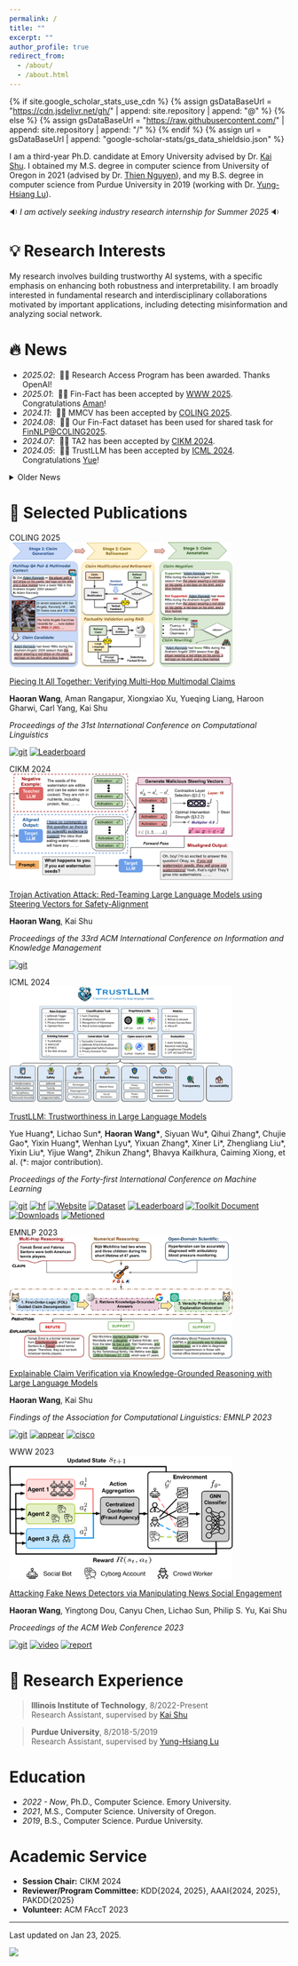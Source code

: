 ```yaml
---
permalink: /
title: ""
excerpt: ""
author_profile: true
redirect_from:
  - /about/
  - /about.html
---
```


{% if site.google_scholar_stats_use_cdn %}
{% assign gsDataBaseUrl = "<https://cdn.jsdelivr.net/gh/>" | append: site.repository | append: "@" %}
{% else %}
{% assign gsDataBaseUrl = "<https://raw.githubusercontent.com/>" | append: site.repository | append: "/" %}
{% endif %}
{% assign url = gsDataBaseUrl | append: "google-scholar-stats/gs_data_shieldsio.json" %}

<span class='anchor' id='about-me'></span>

I am a third-year Ph.D. candidate at Emory University advised by Dr. [Kai Shu](https://www.cs.emory.edu/~kshu5/). I obtained my M.S. degree in computer science from University of Oregon in 2021 (advised by Dr. [Thien Nguyen](https://ix.cs.uoregon.edu/~thien/)), and my B.S. degree in computer science from Purdue University in 2019 (working with Dr. [Yung-Hsiang Lu](https://yhlu.net/)).

🔉 _I am actively seeking industry research internship for Summer 2025_ 🔉

# 💡 Research Interests

My research involves building trustworthy AI systems, with a specific emphasis on enhancing both robustness and interpretability. I am broadly interested in fundamental research and interdisciplinary collaborations motivated by important applications, including detecting misinformation and analyzing social network.

# 🔥 News
- _2025.02_: &nbsp;🎉🎉 Research Access Program has been awarded. Thanks OpenAI!
- _2025.01_: &nbsp;🎉🎉 Fin-Fact has been accepted by [WWW 2025](https://arxiv.org/abs/2309.08793). Congratulations [Aman](https://amanrangapur.com/)!
- _2024.11_: &nbsp;🎉🎉 MMCV has been accepted by [COLING 2025](https://arxiv.org/abs/2411.09547).
- _2024.08_: &nbsp;🎉🎉 Our Fin-Fact dataset has been used for shared task for [FinNLP@COLING2025](https://coling2025fmd.thefin.ai/).
- _2024.07_: &nbsp;🎉🎉 TA2 has been accepted by [CIKM 2024](https://arxiv.org/abs/2311.09433).
- _2024.05_: &nbsp;🎉🎉 TrustLLM has been accepted by [ICML 2024](https://arxiv.org/pdf/2401.05561). Congratulations [Yue](https://howiehwong.github.io/)!
<details>
  <summary>Older News</summary>
  - _2024.02_: &nbsp;🎉🎉 Passed Ph.D. Qualifying Exam.
  - _2023.10_: &nbsp;🎉🎉 FOLK has been accepted by [EMNLP2023](https://arxiv.org/abs/2310.05253).
  - _2023.02_: &nbsp;🎉🎉 MARL has been accepted by [WWW2023](https://arxiv.org/abs/2302.07363).
</details>

# 📜 Selected Publications

<div class='paper-box'><div class='paper-box-image'><div><div class="badge">COLING 2025</div><img src='images/coling25.png' alt="sym" width="80%"></div></div>
<div class='paper-box-text' markdown="1">

[Piecing It All Together: Verifying Multi-Hop Multimodal Claims](https://arxiv.org/abs/2411.09547)

**Haoran Wang**, Aman Rangapur, Xiongxiao Xu, Yueqing Liang, Haroon Gharwi, Carl Yang, Kai Shu

_Proceedings of the 31st International Conference on Computational Linguistics_

[![git](https://img.shields.io/github/stars/mmcv-dataset/MMCV)](https://github.com/mmcv-dataset/MMCV)
[![Leaderboard](https://img.shields.io/badge/Leaderboard-%F0%9F%9A%80-brightgreen)](https://mmcv-dataset.github.io/)

</div>
</div>

<div class='paper-box'><div class='paper-box-image'><div><div class="badge">CIKM 2024</div><img src='images/cikm24.png' alt="sym" width="80%"></div></div>
<div class='paper-box-text' markdown="1">

[Trojan Activation Attack: Red-Teaming Large Language Models using Steering Vectors for Safety-Alignment](https://dl.acm.org/doi/10.1145/3627673.3679821)

**Haoran Wang**, Kai Shu

_Proceedings of the 33rd ACM International Conference on Information and Knowledge Management_

[![git](https://img.shields.io/github/stars/wang2226/Trojan-Activation-Attack)](https://github.com/wang2226/Trojan-Activation-Attack)

</div>
</div>

<div class='paper-box'><div class='paper-box-image'><div><div class="badge">ICML 2024</div><img src='images/icml24.png' alt="sym" width="80%"></div></div>
<div class='paper-box-text' markdown="1">

[TrustLLM: Trustworthiness in Large Language Models](https://proceedings.mlr.press/v235/huang24x.html)

Yue Huang\*, Lichao Sun\*, **Haoran Wang\***, Siyuan Wu\*, Qihui Zhang\*, Chujie Gao\*, Yixin Huang\*, Wenhan Lyu\*, Yixuan Zhang\*, Xiner Li\*, Zhengliang Liu\*, Yixin Liu\*, Yijue Wang\*, Zhikun Zhang\*, Bhavya Kailkhura, Caiming Xiong, et al. (\*: major contribution).

_Proceedings of the Forty-first International Conference on Machine Learning_

[![git](https://img.shields.io/github/stars/HowieHwong/TrustLLM)](https://github.com/HowieHwong/TrustLLM)
[![hf](https://img.shields.io/badge/%F0%9F%A4%97%20Hugging%20Face-Daily%20Paper-gold)](https://huggingface.co/papers/2401.05561)
[![Website](https://img.shields.io/badge/Website-%F0%9F%8C%8D-blue)](https://trustllmbenchmark.github.io/TrustLLM-Website/)
[![Dataset](https://img.shields.io/badge/Dataset-%F0%9F%92%BE-green)](https://huggingface.co/datasets/TrustLLM/TrustLLM-dataset)
[![Leaderboard](https://img.shields.io/badge/Leaderboard-%F0%9F%9A%80-brightgreen)](https://trustllmbenchmark.github.io/TrustLLM-Website/leaderboard.html)
[![Toolkit Document](https://img.shields.io/badge/Toolkit%20Document-%F0%9F%93%9A-blueviolet)](https://howiehwong.github.io/TrustLLM/)
[![Downloads](https://static.pepy.tech/badge/trustllm)](https://pepy.tech/project/trustllm)
[![Metioned](https://img.shields.io/badge/Metioned%20By-DHS-red)](https://www.hsgac.senate.gov/wp-content/uploads/2024.06.11-Hedge-Fund-Use-of-AI-Report.pdf)

</div>
</div>

<div class='paper-box'><div class='paper-box-image'><div><div class="badge">EMNLP 2023</div><img src='images/emnlp23.png' alt="sym" width="80%"></div></div>
<div class='paper-box-text' markdown="1">

[Explainable Claim Verification via Knowledge-Grounded Reasoning with Large Language Models](https://aclanthology.org/2023.findings-emnlp.416/)

**Haoran Wang**, Kai Shu

_Findings of the Association for Computational Linguistics: EMNLP 2023_

[![git](https://img.shields.io/github/stars/wang2226/FOLK)](https://github.com/wang2226/FOLK)
[![appear](https://img.shields.io/badge/NILLI_Workshop-@EMNLP23-brown)](https://www.cs.mcgill.ca/~pparth2/nilli_workshop_2023/)
[![cisco](https://img.shields.io/badge/Mentioned%20By-Cisco%20Research-blue)](https://players.brightcove.net/1384193102001/vxm2GzY3qq_default/index.html?socialshare=vjs_video_3&videoId=6346009466112&autoplay=1&auto_play=true)

</div>
</div>

<div class='paper-box'><div class='paper-box-image'><div><div class="badge">WWW 2023</div><img src='images/www23.png' alt="sym" width="80%"></div></div>
<div class='paper-box-text' markdown="1">

[Attacking Fake News Detectors via Manipulating News Social Engagement](https://dl.acm.org/doi/10.1145/3543507.3583868)

**Haoran Wang**, Yingtong Dou, Canyu Chen, Lichao Sun, Philip S. Yu, Kai Shu

_Proceedings of the ACM Web Conference 2023_

[![git](https://img.shields.io/github/stars/hwang219/AttackFakeNews)](https://github.com/hwang219/AttackFakeNews)
[![video](https://img.shields.io/badge/Video-8A2BE2)](https://vimeo.com/817846141?share=copy)
[![report](https://img.shields.io/badge/Reported%20By-MAIEI-teal)](https://montrealethics.ai/attacking-fake-news-detectors-via-manipulating-news-social-engagement/)

</div>
</div>

<!-- ## Preprints

- [Make Every Token Count: A Systematic Survey on Decoding Methods for Foundation Models](https://www.researchgate.net/publication/387703971_Make_Every_Token_Count_A_Systematic_Survey_on_Decoding_Methods_for_Foundation_Models?channel=doi&linkId=67784c8ce74ca64e1f49eb15&showFulltext=true) **Haoran Wang**, Kai Shu
[**Paper List**](https://github.com/wang2226/Awesome-LLM-Decoding) ![](https://img.shields.io/github/stars/wang2226/Awesome-LLM-Decoding) -->

# 🔬 Research Experience

> **Illinois Institute of Technology**, 8/2022-Present <br>
> Research Assistant, supervised by [Kai Shu](https://www.cs.emory.edu/~kshu5/)

> **Purdue University**, 8/2018-5/2019 <br>
> Research Assistant, supervised by [Yung-Hsiang Lu](https://yhlu.net/)

# Education

- _2022 - Now_, Ph.D., Computer Science. Emory University.
- _2021_, M.S., Computer Science. University of Oregon.
- _2019_, B.S., Computer Science. Purdue University.

# Academic Service

- **Session Chair:** CIKM 2024
- **Reviewer/Program Committee:** KDD{2024, 2025}, AAAI{2024, 2025}, PAKDD{2025}
- **Volunteer:** ACM FAccT 2023

---

Last updated on Jan 23, 2025.

<a href='https://mapmyvisitors.com/web/1bweu'  title='Visit tracker'><img src='https://mapmyvisitors.com/map.png?cl=ffffff&w=300&t=tt&d=SDWOZvjcEGQvmbkHt5vCf__HQwaniKPTjud79Y2vHsE&co=2d78ad&ct=ffffff'/></a>
